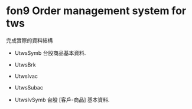 ﻿fon9 Order management system for tws
====================================

完成實際的資料結構
* UtwsSymb
  台股商品基本資料.

* UtwsBrk
* UtwsIvac
* UtwsSubac

* UtwsIvSymb
  台股 [客戶-商品] 基本資料.

